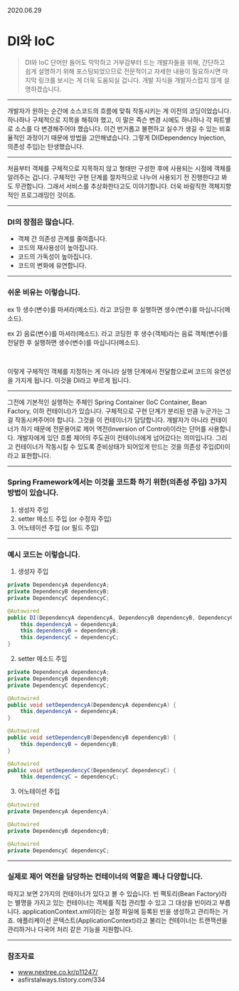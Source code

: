 2020.06.29
# DI와 IoC

> DI와 IoC 단어만 들어도 막막하고 거부감부터 드는 개발자들을 위해, 간단하고 쉽게 설명하기 위해 포스팅되었으므로 전문적이고 자세한 내용이 필요하시면 마지막 링크를 보시는 게 더욱 도움되실 겁니다. 개발 지식을 개발자스럽지 않게 설명하겠습니다.

---

개발자가 원하는 순간에 소스코드의 흐름에 맞춰 작동시키는 게 이전의 코딩이었습니다. 하나하나 구체적으로 지목을 해줘야 했고, 이 말은 즉슨 변경 시에도 하나하나 각 파트별로 소스를 다 변경해주어야 했습니다. 이건 번거롭고 불편하고 실수가 생길 수 있는 비효율적인 과정이기 때문에 방법을 고안해냈습니다. 그렇게 DI(Dependency Injection, 의존성 주입)는 탄생했습니다.

---

처음부터 객체를 구체적으로 지목하지 않고 형태만 구성한 후에 사용되는 시점에 객체를 알려주는 겁니다. 구체적인 구현 단계를 절차적으로 나누어 사용되기 전 진행한다고 봐도 무관합니다. 그래서 서비스를 추상화한다고도 이야기합니다. 더욱 바람직한 객체지향적인 프로그래밍인 것이죠.

---

### DI의 장점은 많습니다.
- 객체 간 의존성 관계를 줄여줍니다.
- 코드의 재사용성이 높아집니다.
- 코드의 가독성이 높아집니다.
- 코드의 변화에 유연합니다.

---

### 쉬운 비유는 이렇습니다.

ex 1) 생수(변수)를 마셔라(메소드). 라고 코딩한 후 실행하면 생수(변수)를 마십니다(메소드).

ex 2) 음료(변수)를 마셔라(메소드). 라고 코딩한 후 생수(객체)라는 음료 객체(변수)를 전달한 후 실행하면 생수(변수)를 마십니다(메소드).

</br> 

이렇게 구체적인 객체를 지정하는 게 아니라 실행 단계에서 전달함으로써 코드의 유연성을 가지게 됩니다. 이것을 DI라고 부르게 됩니다.

---

그전에 기본적인 실행하는 주체인 Spring Container (IoC Container, Bean Factory, 이하 컨테이너)가 있습니다. 구체적으로 구현 단계가 분리된 만큼 누군가는 그걸 작동시켜주어야 합니다. 그것을 이 컨테이너가 담당합니다. 개발자가 아니라 컨테이너가 하기 때문에 전문용어로 제어 역전(Inversion of Control)이라는 단어를 사용합니다. 개발자에게 있던 흐름 제어의 주도권이 컨테이너에게 넘어갔다는 의미입니다. 그리고 컨테이너가 작동시킬 수 있도록 준비상태가 되어있게 만드는 것을 의존성 주입(DI)이라고 표현합니다.

---

### Spring Framework에서는 이것을 코드화 하기 위한(의존성 주입) 3가지 방법이 있습니다.
1. 생성자 주입
2. setter 메소드 주입 (or 수정자 주입)
3. 어노테이션 주입 (or 필드 주입)

---

### 예시 코드는 이렇습니다.
1. 생성자 주입

```java
private DependencyA dependencyA;
private DependencyB dependencyB;
private DependencyC dependencyC;

@Autowired
public DI(DependencyA dependencyA, DependencyB dependencyB, DependencyC dependencyC) {
    this.dependencyA = dependencyA;
    this.dependencyB = dependencyB;
    this.dependencyC = dependencyC;
}
```

2. setter 메소드 주입
```java
private DependencyA dependencyA;
private DependencyB dependencyB;
private DependencyC dependencyC;

@Autowired
public void setDependencyA(DependencyA dependencyA) {
    this.dependencyA = dependencyA;
}

@Autowired
public void setDependencyB(DependencyB dependencyB) {
    this.dependencyB = dependencyB;
}

@Autowired
public void setDependencyC(DependencyC dependencyC) {
    this.dependencyC = dependencyC;
```
3. 어노테이션 주입 
```java
@Autowired
private DependencyA dependencyA;

@Autowired
private DependencyB dependencyB;

@Autowired
private DependencyC dependencyC;
```

---

### 실제로 제어 역전을 담당하는 컨테이너의 역할은 꽤나 다양합니다.
따지고 보면 2가지의 컨테이너가 있다고 볼 수 있습니다. 빈 팩토리(Bean Factory)라는 별명을 가지고 있는 컨테이너는 객체를 직접 관리할 수 있고 그 대상을 빈이라고 부릅니다. applicationContext.xml이라는 설정 파일에 등록된 빈을 생성하고 관리하는 거죠. 애플리케이션 콘텍스트(ApplicationContext)라고 불리는 컨테이너는 트랜잭션을 관리하거나 다국어 처리 같은 기능을 지원합니다.

---

### 참조자료
- www.nextree.co.kr/p11247/ 
- asfirstalways.tistory.com/334

